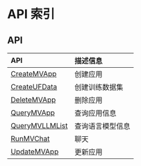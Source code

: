 # API 索引

## API

| API | 描述信息 |
|:---|:---|
|[CreateMVApp](api/uai-modelverse-api/create_mv_app)|创建应用|
|[CreateUFData](api/uai-modelverse-api/create_uf_data)|创建训练数据集|
|[DeleteMVApp](api/uai-modelverse-api/delete_mv_app)|删除应用|
|[QueryMVApp](api/uai-modelverse-api/query_mv_app)|查询应用信息|
|[QueryMVLLMList](api/uai-modelverse-api/query_mvllm_list)|查询语言模型信息|
|[RunMVChat](api/uai-modelverse-api/run_mv_chat)|聊天|
|[UpdateMVApp](api/uai-modelverse-api/update_mv_app)|更新应用|
